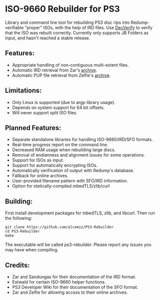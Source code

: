 # ISO-9660 Rebuilder for PS3

Library and command line tool for rebuilding PS3 disc rips into Redump-verifiable "proper" ISOs, with the help of IRD files. Use [DecVerify](https://github.com/alcamiz/DecVerify) to verify that the ISO was rebuilt correctly. Currently only supports JB Folders as input, and hasn't reached a stable release.

## Features:

- Appropriate handling of non-contiguous multi-extent files.
- Automatic IRD retrieval from Zar's [archive](http://ps3ird.free.fr).
- Automatic PUP file retrieval from Zelfie's [archive](http://archive.midnightchannel.net).

## Limitations:

- Only Linux is supported (due to argp library usage).
- Depends on system support for 64 bit offsets.
- Will never support split ISO files.

## Planned Features:

- Separate standalone libraries for handling ISO-9660/IRD/SFO formats.
- Real-time progress report on the command line.
- Decreased RAM usage when rebuilding large discs.
- Removal of endianness and alignment issues for some operations.
- Support for ISOs as input.
- Support for automatically encrypting ISOs.
- Automatically verification of output with Redump's database.
- Fallback for online archives.
- User-provided filename pattern with SFO/IRD information.
- Option for statically-compiled mbedTLS/zlib/curl

## Building:

First install development packages for mbedTLS, zlib, and libcurl. Then run the following:

```
git clone https://github.com/alcamiz/PS3-Rebuilder
cd PS3-Rebuilder
make
```

The executable will be called ps3-rebuilder. Please report any issues you may have when compiling. 

## Credits:

- Zar and Sandungas for their documentation of the IRD format.
- Estwald for certain ISO-9660 helper functions.
- PS3 Developer Wiki for their documentation of the SFO format.
- Zar and Zelfie for allowing access to their online archives.

